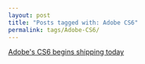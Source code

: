 ```yaml
---
layout: post
title: "Posts tagged with: Adobe CS6"
permalink: tags/Adobe-CS6/
---
```

[Adobe's CS6 begins shipping today](/2012/05/adobes-cs6-begins-shipping-today)
